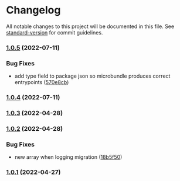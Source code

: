 # Changelog

All notable changes to this project will be documented in this file. See [standard-version](https://github.com/conventional-changelog/standard-version) for commit guidelines.

### [1.0.5](https://github.com/hyper63/umzug-hyper-storage/compare/v1.0.4...v1.0.5) (2022-07-11)


### Bug Fixes

* add type field to package json so microbundle produces correct entrypoints ([570e8cb](https://github.com/hyper63/umzug-hyper-storage/commit/570e8cb438bf6df34b9511ece79707b8f9e62357))

### [1.0.4](https://github.com/hyper63/umzug-hyper-storage/compare/v1.0.3...v1.0.4) (2022-07-11)

### [1.0.3](https://github.com/hyper63/umzug-hyper-storage/compare/v1.0.2...v1.0.3) (2022-04-28)

### [1.0.2](https://github.com/hyper63/umzug-hyper-storage/compare/v1.0.1...v1.0.2) (2022-04-28)


### Bug Fixes

* new array when logging migration ([18b5f50](https://github.com/hyper63/umzug-hyper-storage/commit/18b5f5001d33552022fd8119035b77c28e2edf8c))

### [1.0.1](https://github.com/hyper63/umzug-hyper-storage/compare/v1.0.0...v1.0.1) (2022-04-27)
